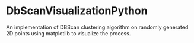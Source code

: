 # DbScanVisualizationPython
An implementation of DBScan clustering algorithm on randomly generated 2D points using matplotlib to visualize the process.
